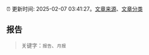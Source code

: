 :alarm_clock: 更新时间: 2025-02-07 03:41:27。[文章来源](/README.md)、[文章分类](/TAGS.md)

## 报告


> 关键字：`报告`、`月报`



